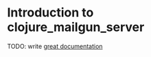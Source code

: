 # Introduction to clojure_mailgun_server

TODO: write [great documentation](http://jacobian.org/writing/what-to-write/)
